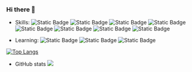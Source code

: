 ### Hi there 👋

- Skills: 
  ![Static Badge](https://img.shields.io/badge/React-blue?logo=react)
  ![Static Badge](https://img.shields.io/badge/Vue-blue?logo=vue)
  ![Static Badge](https://img.shields.io/badge/Svelte-blue?logo=svelte)
  ![Static Badge](https://img.shields.io/badge/TypeScript-blue?logo=typescript)
  ![Static Badge](https://img.shields.io/badge/Webpack-blue?logo=webpack)
  ![Static Badge](https://img.shields.io/badge/Rollup-blue?logo=rollup)
  ![Static Badge](https://img.shields.io/badge/Nginx-blue?logo=nginx)
  ![Static Badge](https://img.shields.io/badge/Linux-blue?logo=linux)

- Learning:
  ![Static Badge](https://img.shields.io/badge/Electron-blue?logo=electron)
  ![Static Badge](https://img.shields.io/badge/Node.js-blue?logo=nodejs)
  ![Static Badge](https://img.shields.io/badge/Docker-blue?logo=docker)

[![Top Langs](https://github-readme-stats.vercel.app/api/top-langs/?username=jackercc&layout=compact)](https://github.com/jackercc/github-readme-stats)

- GitHub stats
  <img  src="https://github-readme-stats.vercel.app/api?username=jackercc&show_icons=true&theme=graywhite" />

<!--
**jackercc/jackercc** is a ✨ _special_ ✨ repository because its `README.md` (this file) appears on your GitHub profile.

Here are some ideas to get you started:

- 🔭 I’m currently working on ...
- 🌱 I’m currently learning ...
- 👯 I’m looking to collaborate on ...
- 🤔 I’m looking for help with ...
- 💬 Ask me about ...
- 📫 How to reach me: ...
- 😄 Pronouns: ...
- ⚡ Fun fact: ...
-->
